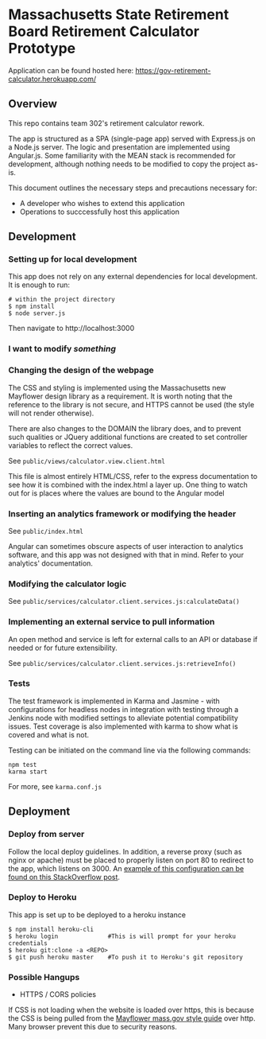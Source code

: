 
# Massachusetts State Retirement Board Retirement Calculator Prototype

Application can be found hosted here: https://gov-retirement-calculator.herokuapp.com/

## Overview

This repo contains team 302's retirement calculator rework. 

The app is structured as a SPA (single-page app) served with Express.js on a Node.js server. The logic and presentation are implemented using Angular.js. Some familiarity with the MEAN stack is recommended for development, although nothing needs to be modified to copy the project as-is.


This document outlines the necessary steps and precautions necessary for:  
* A developer who wishes to extend this application
* Operations to succcessfully host this application

## Development

### Setting up for local development  

This app does not rely on any external dependencies for local development. It is enough to run:


```
# within the project directory
$ npm install
$ node server.js
```
Then navigate to http://localhost:3000


### I want to modify *something*

### Changing the design of the webpage

The CSS and styling is implemented using the Massachusetts new Mayflower design library as a requirement. It is worth noting that the reference to the library is not secure, and HTTPS cannot be used (the style will not render otherwise).

There are also changes to the DOMAIN the library does, and to prevent such qualities or JQuery additional functions are created to set controller variables to reflect the correct values.

See ``public/views/calculator.view.client.html``

This file is almost entirely HTML/CSS, refer to the express documentation to see how it is combined with the index.html a layer up. One thing to watch out for is places where the values are bound to the Angular model

### Inserting an analytics framework or modifying the **header** 


See ``public/index.html``


Angular can sometimes obscure aspects of user interaction to analytics software, and this app was not designed with that in mind. Refer to your analytics' documentation.


### Modifying the calculator logic

See ``public/services/calculator.client.services.js:calculateData()``

### Implementing an external service to pull information

An open method and service is left for external calls to an API or database if needed or for future extensibility.

See ``public/services/calculator.client.services.js:retrieveInfo()``

### Tests

The test framework is implemented in Karma and Jasmine - with configurations for headless nodes in integration with testing through a Jenkins node with modified settings to alleviate potential compatibility issues.
Test coverage is also implemented with karma to show what is covered and what is not.

Testing can be initiated on the command line via the following commands:
``` 
npm test
karma start
```

For more, see ``karma.conf.js``


## Deployment

### Deploy from server

Follow the local deploy guidelines. In addition, a reverse proxy (such as nginx or apache) must be placed to properly listen on port 80 to redirect to the app, which listens on 3000. An [example of this configuration can be found on this StackOverflow post](https://stackoverflow.com/questions/5009324/node-js-nginx-what-now).

### Deploy to Heroku

This app is set up to be deployed to a heroku instance

```
$ npm install heroku-cli 
$ heroku login 				#This is will prompt for your heroku credentials
$ heroku git:clone -a <REPO>
$ git push heroku master    #To push it to Heroku's git repository
```

### Possible Hangups

* HTTPS / CORS policies

If CSS is not loading when the website is loaded over https, this is because the CSS is being pulled from the [Mayflower mass.gov style guide](mayflower.digital.mass.gov) over http. Many browser prevent this due to security reasons.
